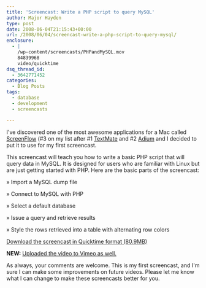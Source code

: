 ```yaml
---
title: 'Screencast: Write a PHP script to query MySQL'
author: Major Hayden
type: post
date: 2008-06-04T21:15:43+00:00
url: /2008/06/04/screencast-write-a-php-script-to-query-mysql/
enclosure:
  - |
    /wp-content/screencasts/PHPandMySQL.mov
    84839968
    video/quicktime
dsq_thread_id:
  - 3642771452
categories:
  - Blog Posts
tags:
  - database
  - development
  - screencasts

---
```

I've discovered one of the most awesome applications for a Mac called [ScreenFlow][1] (#3 on my list after #1 [TextMate][2] and #2 [Adium][3] and I decided to put it to use for my first screencast.

This screencast will teach you how to write a basic PHP script that will query data in MySQL. It is designed for users who are familiar with Linux but are just getting started with PHP. Here are the basic parts of the screencast:

» Import a MySQL dump file

» Connect to MySQL with PHP

» Select a default database

» Issue a query and retrieve results

» Style the rows retrieved into a table with alternating row colors

[Download the screencast in Quicktime format (80.9MB)][4]

**NEW:** [Uploaded the video to Vimeo as well.][5]

As always, your comments are welcome. This is my first screencast, and I'm sure I can make some improvements on future videos. Please let me know what I can change to make these screencasts better for you.

 [1]: http://www.varasoftware.com/products/screenflow/
 [2]: http://macromates.com/
 [3]: http://adiumx.com/
 [4]: http://cdn.cloudfiles.mosso.com/c8031/PHPandMySQL.mov
 [5]: http://vimeo.com/1178187
